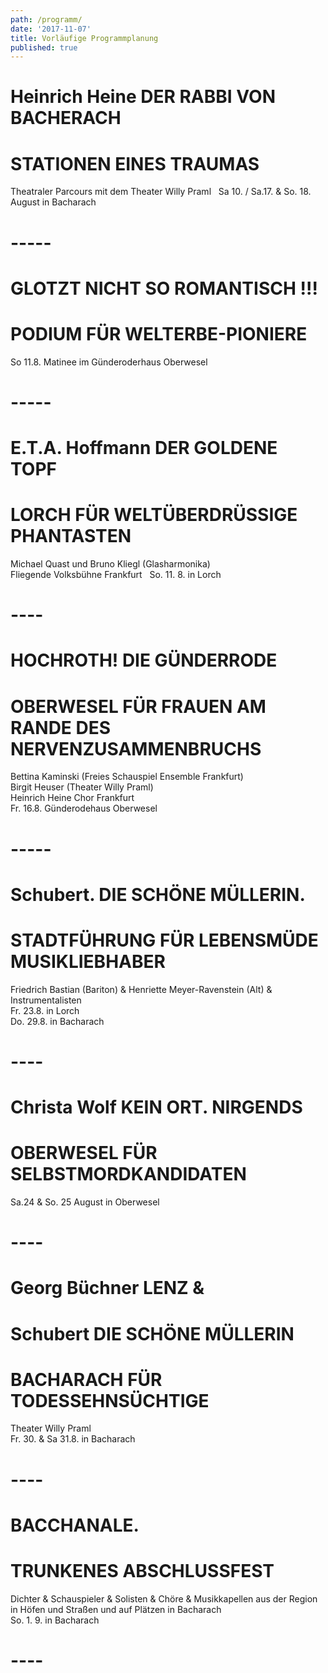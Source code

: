 ```yaml
---
path: /programm/
date: '2017-11-07'
title: Vorläufige Programmplanung
published: true
---
```

# Heinrich Heine DER RABBI VON BACHERACH    
# STATIONEN EINES TRAUMAS       
Theatraler Parcours mit dem Theater Willy Praml       
Sa 10. / Sa.17. & So. 18. August in Bacharach    

# -----     


# GLOTZT NICHT SO ROMANTISCH !!!    
# PODIUM FÜR WELTERBE-PIONIERE    
So 11.8.  Matinee im Günderoderhaus Oberwesel    

# -----     


# E.T.A. Hoffmann DER GOLDENE TOPF
# LORCH FÜR WELTÜBERDRÜSSIGE PHANTASTEN    
Michael Quast und Bruno Kliegl (Glasharmonika)   
Fliegende Volksbühne Frankfurt    
So. 11. 8. in Lorch    
 # ----    

# HOCHROTH! DIE GÜNDERRODE   
# OBERWESEL FÜR FRAUEN AM RANDE DES NERVENZUSAMMENBRUCHS   
Bettina Kaminski (Freies Schauspiel Ensemble Frankfurt)     
Birgit Heuser (Theater Willy Praml)    
Heinrich Heine Chor Frankfurt   
Fr. 16.8.  Günderodehaus Oberwesel    
     
 # -----
 
# Schubert. DIE SCHÖNE MÜLLERIN.   
# STADTFÜHRUNG FÜR LEBENSMÜDE MUSIKLIEBHABER    
Friedrich Bastian (Bariton) & Henriette Meyer-Ravenstein (Alt) & Instrumentalisten    
Fr. 23.8. in Lorch     
Do. 29.8. in Bacharach   

# ----    


# Christa Wolf KEIN ORT. NIRGENDS   
# OBERWESEL FÜR SELBSTMORDKANDIDATEN               
Sa.24 & So. 25 August in Oberwesel   

# ----   


# Georg Büchner LENZ &    
# Schubert DIE SCHÖNE MÜLLERIN   
# BACHARACH FÜR TODESSEHNSÜCHTIGE    
Theater Willy Praml   
Fr. 30. & Sa 31.8. in Bacharach    

# ----   


# BACCHANALE.   
# TRUNKENES ABSCHLUSSFEST    
Dichter & Schauspieler & Solisten & Chöre & Musikkapellen aus der Region   
in Höfen und Straßen und auf Plätzen in Bacharach    
So. 1. 9. in Bacharach  
 # ----    
 
